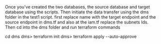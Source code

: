 Once you've created the two databases, the source database and target database using the scripts.
Then initiate the data transfer using the dms folder in the test1 script. first replace name with the target endpoint 
and the source endpoint in dms.tf and also at the iam.tf replace the subnets Ids.
Then cd into the dms folder and run terraform commands

cd dms
dms> terraform init
dms> terraform apply --auto-approve
